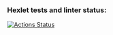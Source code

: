 ### Hexlet tests and linter status:
[![Actions Status](https://github.com/Semyon1101o/frontend-project-46/actions/workflows/hexlet-check.yml/badge.svg)](https://github.com/Semyon1101o/frontend-project-46/actions)

